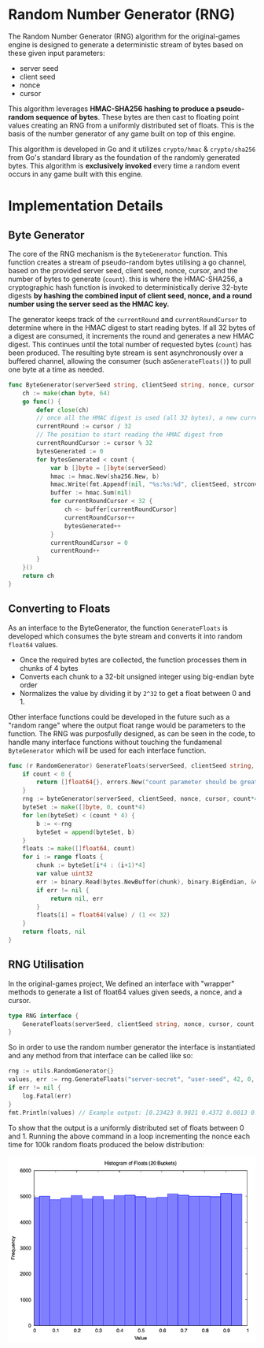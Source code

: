 # Random Number Generator (RNG)

The Random Number Generator (RNG) algorithm for the original-games engine is designed to generate a deterministic stream of bytes based on these given input parameters: 
- server seed
- client seed
- nonce
- cursor

This algorithm leverages **HMAC-SHA256 hashing to produce a pseudo-random sequence of bytes**. These bytes are then cast to floating point values creating an RNG from a uniformly distributed set of floats. This is the basis of the number generator of any game built on top of this engine.

This algorithm is developed in Go and it utilizes `crypto/hmac` & `crypto/sha256` from Go's standard library as the foundation of the randomly generated bytes. This algorithm is **exclusively invoked** every time a random event occurs in any game built with this engine.

# Implementation Details

## Byte Generator

The core of the RNG mechanism is the `ByteGenerator` function. This function creates a stream of pseudo-random bytes utilising a go channel, based on the provided server seed, client seed, nonce, cursor, and the number of bytes to generate (`count`). this is where the HMAC-SHA256, a cryptographic hash function is invoked to deterministically derive 32-byte digests **by hashing the combined input of client seed, nonce, and a round number using the server seed as the HMAC key.**

The generator keeps track of the `currentRound` and `currentRoundCursor` to determine where in the HMAC digest to start reading bytes. If all 32 bytes of a digest are consumed, it increments the round and generates a new HMAC digest. This continues until the total number of requested bytes (`count`) has been produced. The resulting byte stream is sent asynchronously over a buffered channel, allowing the consumer (such as`GenerateFloats()`) to pull one byte at a time as needed.


```go
func ByteGenerator(serverSeed string, clientSeed string, nonce, cursor, count int) chan byte {
	ch := make(chan byte, 64)
	go func() {
		defer close(ch)
		// once all the HMAC digest is used (all 32 bytes), a new currentRound is needed
		currentRound := cursor / 32
		// The position to start reading the HMAC digest from
		currentRoundCursor := cursor % 32
		bytesGenerated := 0
		for bytesGenerated < count {
			var b []byte = []byte(serverSeed)
			hmac := hmac.New(sha256.New, b)
			hmac.Write(fmt.Appendf(nil, "%s:%s:%d", clientSeed, strconv.Itoa(nonce), currentRound))
			buffer := hmac.Sum(nil)
			for currentRoundCursor < 32 {
				ch <- buffer[currentRoundCursor]
				currentRoundCursor++
				bytesGenerated++
			}
			currentRoundCursor = 0
			currentRound++
		}
	}()
	return ch
}
```

## Converting to Floats

As an interface to the ByteGenerator, the function `GenerateFloats` is developed which consumes the byte stream and converts it into random `float64` values.

- Once the required bytes are collected, the function processes them in chunks of 4 bytes
- Converts each chunk to a 32-bit unsigned integer using big-endian byte order
- Normalizes the value by dividing it by `2^32` to get a float between 0 and 1.


Other interface functions could be developed in the future such as a "random range" where the output float range would be parameters to the function. The RNG was purposfully designed, as can be seen in the code, to handle many interface functions without touching the fundamenal `ByteGenerator` which will be used for each interface function.


```go
func (r RandomGenerator) GenerateFloats(serverSeed, clientSeed string, nonce, cursor, count int) ([]float64, error) {
	if count < 0 {
		return []float64{}, errors.New("count parameter should be greater than 0")
	}
	rng := byteGenerator(serverSeed, clientSeed, nonce, cursor, count*4)
	byteSet := make([]byte, 0, count*4)
	for len(byteSet) < (count * 4) {
		b := <-rng
		byteSet = append(byteSet, b)
	}
	floats := make([]float64, count)
	for i := range floats {
		chunk := byteSet[i*4 : (i+1)*4]
		var value uint32
		err := binary.Read(bytes.NewBuffer(chunk), binary.BigEndian, &value)
		if err != nil {
			return nil, err
		}
		floats[i] = float64(value) / (1 << 32)
	}
	return floats, nil
}
```

## RNG Utilisation

In the original-games project, We defined an interface with "wrapper" methods to generate a list of float64 values given seeds, a nonce, and a cursor.

```go
type RNG interface {
	GenerateFloats(serverSeed, clientSeed string, nonce, cursor, count int) ([]float64, error)
}
```

So in order to use the random number generator the interface is instantiated and any method from that interface can be called like so:

```go
rng := utils.RandomGenerator{}
values, err := rng.GenerateFloats("server-secret", "user-seed", 42, 0, 5)
if err != nil {
	log.Fatal(err)
}
fmt.Println(values) // Example output: [0.23423 0.9821 0.4372 0.0013 0.8751]
```

To show that the output is a uniformly distributed set of floats between 0 and 1. Running the above command in a loop incrementing the nonce each time for 100k random floats produced the below distribution:

![Histogram of 100k Floats (20 Buckets)](/images/histogram.png "Histogram of 100k Floats (20 Buckets)")

